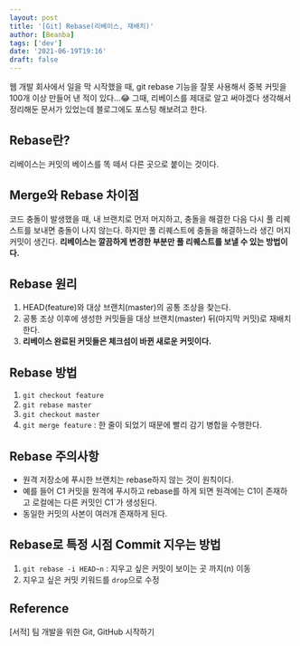 ```yaml
---
layout: post
title: '[Git] Rebase(리베이스, 재배치)'
author: [Beanba]
tags: ['dev']
date: '2021-06-19T19:16'
draft: false
---
```


웹 개발 회사에서 일을 막 시작했을 때, git rebase 기능을 잘못 사용해서 중복 커밋을 100개 이상 만들어 낸 적이 있다...😂
그때, 리베이스를 제대로 알고 써야겠다 생각해서 정리해둔 문서가 있었는데 블로그에도 포스팅 해보려고 한다.

## Rebase란?

리베이스는 커밋의 베이스를 똑 떼서 다른 곳으로 붙이는 것이다.

## Merge와 Rebase 차이점

코드 충돌이 발생했을 때, 내 브랜치로 먼저 머지하고, 충돌을 해결한 다음 다시 풀 리퀘스트를 보내면 충돌이 나지 않는다. 하지만 풀 리퀘스트에 충돌을 해결하느라 생긴 머지 커밋이 생긴다.
**리베이스는 깔끔하게 변경한 부분만 풀 리퀘스트를 보낼 수 있는 방법이다.**

## Rebase 원리

1. HEAD(feature)와 대상 브랜치(master)의 공통 조상을 찾는다.
2. 공통 조상 이후에 생성한 커밋들을 대상 브랜치(master) 뒤(마지막 커밋)로 재배치한다.
3. **리베이스 완료된 커밋들은 체크섬이 바뀐 새로운 커밋이다.**

## Rebase 방법

1. `git checkout feature`
2. `git rebase master`
3. `git checkout master`
4. `git merge feature` : 한 줄이 되었기 때문에 빨리 감기 병합을 수행한다.

## Rebase 주의사항

- 원격 저장소에 푸시한 브랜치는 rebase하지 않는 것이 원칙이다.
- 예를 들어 C1 커밋을 원격에 푸시하고 rebase를 하게 되면 원격에는 C1이 존재하고 로컬에는 다른 커밋인 C1`가 생성된다.
- 동일한 커밋의 사본이 여러개 존재하게 된다.

## Rebase로 특정 시점 Commit 지우는 방법

1. `git rebase -i HEAD~n` : 지우고 싶은 커밋이 보이는 곳 까지(n) 이동
2. 지우고 싶은 커밋 키워드를 `drop`으로 수정

## Reference

[서적] 팀 개발을 위한 Git, GitHub 시작하기
